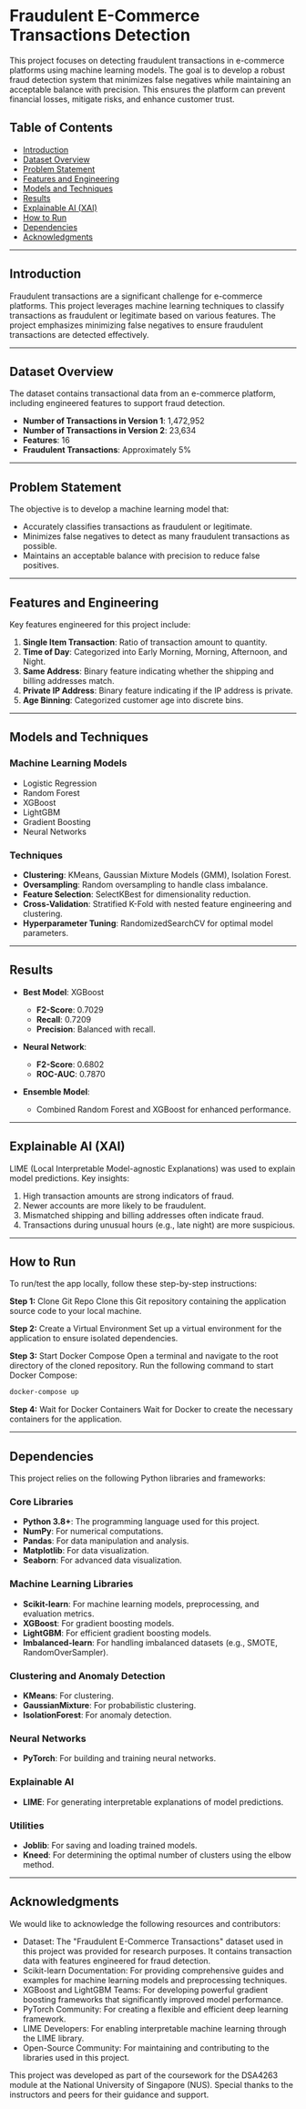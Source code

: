 # Fraudulent E-Commerce Transactions Detection

This project focuses on detecting fraudulent transactions in e-commerce platforms using machine learning models. The goal is to develop a robust fraud detection system that minimizes false negatives while maintaining an acceptable balance with precision. This ensures the platform can prevent financial losses, mitigate risks, and enhance customer trust.

## Table of Contents
- [Introduction](#introduction)
- [Dataset Overview](#dataset-overview)
- [Problem Statement](#problem-statement)
- [Features and Engineering](#features-and-engineering)
- [Models and Techniques](#models-and-techniques)
- [Results](#results)
- [Explainable AI (XAI)](#explainable-ai-xai)
- [How to Run](#how-to-run)
- [Dependencies](#dependencies)
- [Acknowledgments](#acknowledgments)

---

## Introduction

Fraudulent transactions are a significant challenge for e-commerce platforms. This project leverages machine learning techniques to classify transactions as fraudulent or legitimate based on various features. The project emphasizes minimizing false negatives to ensure fraudulent transactions are detected effectively.

---

## Dataset Overview

The dataset contains transactional data from an e-commerce platform, including engineered features to support fraud detection. 

- **Number of Transactions in Version 1**: 1,472,952
- **Number of Transactions in Version 2**: 23,634
- **Features**: 16
- **Fraudulent Transactions**: Approximately 5%

---

## Problem Statement

The objective is to develop a machine learning model that:
- Accurately classifies transactions as fraudulent or legitimate.
- Minimizes false negatives to detect as many fraudulent transactions as possible.
- Maintains an acceptable balance with precision to reduce false positives.

---

## Features and Engineering

Key features engineered for this project include:
1. **Single Item Transaction**: Ratio of transaction amount to quantity.
2. **Time of Day**: Categorized into Early Morning, Morning, Afternoon, and Night.
3. **Same Address**: Binary feature indicating whether the shipping and billing addresses match.
4. **Private IP Address**: Binary feature indicating if the IP address is private.
5. **Age Binning**: Categorized customer age into discrete bins.

---

## Models and Techniques

### Machine Learning Models
- Logistic Regression
- Random Forest
- XGBoost
- LightGBM
- Gradient Boosting
- Neural Networks

### Techniques
- **Clustering**: KMeans, Gaussian Mixture Models (GMM), Isolation Forest.
- **Oversampling**: Random oversampling to handle class imbalance.
- **Feature Selection**: SelectKBest for dimensionality reduction.
- **Cross-Validation**: Stratified K-Fold with nested feature engineering and clustering.
- **Hyperparameter Tuning**: RandomizedSearchCV for optimal model parameters.

---

## Results

- **Best Model**: XGBoost
  - **F2-Score**: 0.7029
  - **Recall**: 0.7209
  - **Precision**: Balanced with recall.

- **Neural Network**:
  - **F2-Score**: 0.6802
  - **ROC-AUC**: 0.7870

- **Ensemble Model**:
  - Combined Random Forest and XGBoost for enhanced performance.

---

## Explainable AI (XAI)

LIME (Local Interpretable Model-agnostic Explanations) was used to explain model predictions. Key insights:
1. High transaction amounts are strong indicators of fraud.
2. Newer accounts are more likely to be fraudulent.
3. Mismatched shipping and billing addresses often indicate fraud.
4. Transactions during unusual hours (e.g., late night) are more suspicious.

---

## How to Run

To run/test the app locally, follow these step-by-step instructions:

**Step 1:** Clone Git Repo
Clone this Git repository containing the application source code to your local machine.

**Step 2:** Create a Virtual Environment
Set up a virtual environment for the application to ensure isolated dependencies.

**Step 3:** Start Docker Compose
Open a terminal and navigate to the root directory of the cloned repository.
Run the following command to start Docker Compose:
```bash
docker-compose up
```
**Step 4:** Wait for Docker Containers
Wait for Docker to create the necessary containers for the application.

---

## Dependencies

This project relies on the following Python libraries and frameworks:

### Core Libraries
- **Python 3.8+**: The programming language used for this project.
- **NumPy**: For numerical computations.
- **Pandas**: For data manipulation and analysis.
- **Matplotlib**: For data visualization.
- **Seaborn**: For advanced data visualization.

### Machine Learning Libraries
- **Scikit-learn**: For machine learning models, preprocessing, and evaluation metrics.
- **XGBoost**: For gradient boosting models.
- **LightGBM**: For efficient gradient boosting models.
- **Imbalanced-learn**: For handling imbalanced datasets (e.g., SMOTE, RandomOverSampler).

### Clustering and Anomaly Detection
- **KMeans**: For clustering.
- **GaussianMixture**: For probabilistic clustering.
- **IsolationForest**: For anomaly detection.

### Neural Networks
- **PyTorch**: For building and training neural networks.

### Explainable AI
- **LIME**: For generating interpretable explanations of model predictions.

### Utilities
- **Joblib**: For saving and loading trained models.
- **Kneed**: For determining the optimal number of clusters using the elbow method.


---

## Acknowledgments

We would like to acknowledge the following resources and contributors:

- Dataset: The "Fraudulent E-Commerce Transactions" dataset used in this project was provided for research purposes. It contains transaction data with features engineered for fraud detection.
- Scikit-learn Documentation: For providing comprehensive guides and examples for machine learning models and preprocessing techniques.
- XGBoost and LightGBM Teams: For developing powerful gradient boosting frameworks that significantly improved model performance.
- PyTorch Community: For creating a flexible and efficient deep learning framework.
- LIME Developers: For enabling interpretable machine learning through the LIME library.
- Open-Source Community: For maintaining and contributing to the libraries used in this project.

This project was developed as part of the coursework for the DSA4263 module at the National University of Singapore (NUS). Special thanks to the instructors and peers for their guidance and support. 



